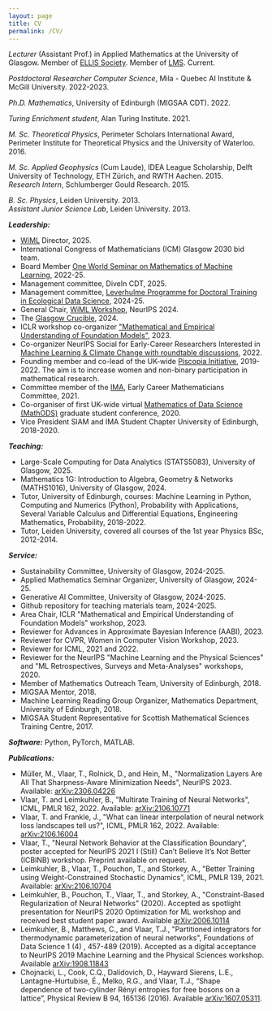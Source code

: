 ```yaml
---
layout: page
title: CV
permalink: /CV/
---
```


  *Lecturer* (Assistant Prof.) in Applied Mathematics at the University of Glasgow. Member of [ELLIS Society](https://ellis.eu). Member of [LMS](https://www.lms.ac.uk). Current. <br>

  *Postdoctoral Researcher Computer Science*, Mila - Quebec AI Institute & McGill University. 2022-2023.

  *Ph.D. Mathematics*, University of Edinburgh (MIGSAA CDT). 2022.

  *Turing Enrichment student*, Alan Turing Institute. 2021.

  *M. Sc. Theoretical Physics*, Perimeter Scholars International Award, Perimeter Institute for Theoretical Physics and the University of Waterloo. 2016.

  *M. Sc. Applied Geophysics* (Cum Laude), IDEA League Scholarship, Delft University of Technology, ETH Zürich, and RWTH Aachen. 2015. <br>
  *Research Intern*, Schlumberger Gould Research. 2015.

  *B. Sc. Physics*, Leiden University. 2013. <br> 
  *Assistant Junior Science Lab*, Leiden University. 2013.
  <!----> 
<!---Extracurricular courses in Complex Analysis, PDEs, and Dynamical Systems.-->


***Leadership:***
-  [WiML](https://www.wiml.org) Director, 2025.
-  International Congress of Mathematicians (ICM) Glasgow 2030 bid team. 
-  Board Member [One World Seminar on Mathematics of Machine Learning](https://www.oneworldml.org), 2022-25.
- Management committee, DiveIn CDT, 2025.
- Management committee, [Leverhulme Programme for Doctoral Training in Ecological Data Science](https://ecological-data-science.github.io/index.html), 2024-25.
-  General Chair, [WiML Workshop](https://sites.google.com/wimlworkshop.org/wiml-2024/program?authuser=0), NeurIPS 2024.
- The [Glasgow Crucible](https://www.gla.ac.uk/myglasgow/ris/researcherdevelopment/researchstaff/crucibleprogramme/), 2024.
- ICLR workshop co-organizer ["Mathematical and Empirical Understanding of Foundation Models"](https://sites.google.com/view/me-fomo2023), 2023.
- Co-organizer NeurIPS Social for Early-Career Researchers Interested in [Machine Learning & Climate Change with roundtable discussions](https://sighellan.github.io/climate-ml-social-2022/), 2022.
- Founding member and co-lead of the UK-wide [Piscopia Initiative]({{TiffanyVlaar.github.io}}/Piscopia), 2019-2022. The aim is to increase women and non-binary participation in mathematical research. 
- Committee member of the [IMA](https://ima.org.uk), Early Career Mathematicians Committee, 2021.
- Co-organiser of first UK-wide virtual [Mathematics of Data Science (MathODS)](https://maths-of-data.github.io) graduate student conference, 2020.
- Vice President SIAM and IMA Student Chapter University of Edinburgh, 2018-2020.

***Teaching:***
- Large-Scale Computing for Data Analytics (STATS5083), University of Glasgow, 2025.
- Mathematics 1G: Introduction to Algebra, Geometry & Networks (MATHS1016), University of Glasgow, 2024.
- Tutor, University of Edinburgh, courses: Machine Learning in Python, Computing and Numerics (Python), Probability with Applications, Several Variable Calculus and Differential Equations, Engineering Mathematics, Probability, 2018-2022.
- Tutor, Leiden University, covered all courses of the 1st year Physics BSc, 2012-2014.
<!---Co-Supervisor final year BSc project, 2019-2020.-->

***Service:***
- Sustainability Committee, University of Glasgow, 2024-2025.
- Applied Mathematics Seminar Organizer, University of Glasgow, 2024-25.
- Generative AI Committee, University of Glasgow, 2024-2025.
- Github repository for teaching materials team, 2024-2025.
- Area Chair, ICLR "Mathematical and Empirical Understanding of Foundation Models" workshop, 2023.
- Reviewer for Advances in Approximate Bayesian Inference (AABI), 2023.
- Reviewer for CVPR, Women in Computer Vision Workshop, 2023.
- Reviewer for ICML, 2021 and 2022.
- Reviewer for the NeurIPS "Machine Learning and the Physical Sciences" and "ML Retrospectives, Surveys and Meta-Analyses" workshops, 2020.
- Member of Mathematics Outreach Team, University of Edinburgh, 2018.
- MIGSAA Mentor, 2018.
- Machine Learning Reading Group Organizer, Mathematics Department, University of Edinburgh, 2018.
- MIGSAA Student Representative for Scottish Mathematical Sciences Training Centre, 2017.

***Software:***
Python, PyTorch, MATLAB.

***Publications:***
- Müller, M., Vlaar, T., Rolnick, D., and Hein, M., "Normalization Layers Are All That Sharpness-Aware Minimization Needs", NeurIPS 2023. Available: [arXiv:2306.04226](https://arxiv.org/abs/2306.04226)
- Vlaar, T. and Leimkuhler, B., "Multirate Training of Neural Networks", ICML, PMLR 162, 2022. Available: [arXiv:2106.10771](https://arxiv.org/abs/2106.10771)
- Vlaar, T. and Frankle, J., "What can linear interpolation of neural network loss landscapes tell us?", ICML, PMLR 162, 2022. Available: [arXiv:2106.16004](https://arxiv.org/abs/2106.16004)
- Vlaar, T., "Neural Network Behavior at the Classification Boundary", poster accepted for NeurIPS 2021 I (Still) Can’t Believe It’s Not Better (ICBINB) workshop. Preprint available on request.
- Leimkuhler, B., Vlaar, T., Pouchon, T., and Storkey, A., "Better Training using Weight-Constrained Stochastic Dynamics", ICML, PMLR 139, 2021. Available: [arXiv:2106.10704](https://arxiv.org/abs/2106.10704)
- Leimkuhler, B., Pouchon, T., Vlaar, T., and Storkey, A., "Constraint-Based Regularization of Neural Networks" (2020). Accepted as spotlight presentation for NeurIPS 2020 Optimization for ML workshop and received best student paper award. Available [arXiv:2006.10114](https://arxiv.org/abs/2006.10114)
- Leimkuhler, B., Matthews, C., and Vlaar, T.J., "Partitioned integrators for thermodynamic parameterization of neural networks", Foundations of Data Science 1 (4) , 457-489 (2019). Accepted as a digital acceptance to NeurIPS 2019 Machine Learning and the Physical Sciences workshop. Available [arXiv:1908.11843](https://arxiv.org/abs/1908.11843)
- Chojnacki, L., Cook, C.Q., Dalidovich, D., Hayward Sierens, L.E., Lantagne-Hurtubise, É., Melko, R.G., and Vlaar, T.J., “Shape dependence of two-cylinder Rényi entropies for free bosons on a lattice”, Physical Review B 94, 165136 (2016). Available [arXiv:1607.05311](https://arxiv.org/abs/1607.05311). 
